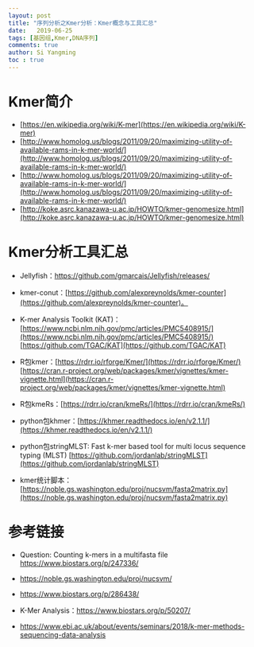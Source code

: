 ```yaml
---
layout: post
title: "序列分析之Kmer分析：Kmer概念与工具汇总"
date:   2019-06-25
tags: [基因组,Kmer,DNA序列]
comments: true
author: Si Yangming
toc : true
---
```

# Kmer简介
- [https://en.wikipedia.org/wiki/K-mer](https://en.wikipedia.org/wiki/K-mer)
- [http://www.homolog.us/blogs/2011/09/20/maximizing-utility-of-available-rams-in-k-mer-world/](http://www.homolog.us/blogs/2011/09/20/maximizing-utility-of-available-rams-in-k-mer-world/)
- [http://www.homolog.us/blogs/2011/09/20/maximizing-utility-of-available-rams-in-k-mer-world/](http://www.homolog.us/blogs/2011/09/20/maximizing-utility-of-available-rams-in-k-mer-world/)
- [http://koke.asrc.kanazawa-u.ac.jp/HOWTO/kmer-genomesize.html](http://koke.asrc.kanazawa-u.ac.jp/HOWTO/kmer-genomesize.html)

# Kmer分析工具汇总
- Jellyfish：https://github.com/gmarcais/Jellyfish/releases/

- kmer-conut：[https://github.com/alexpreynolds/kmer-counter](https://github.com/alexpreynolds/kmer-counter)。

- K-mer Analysis Toolkit (KAT)：[https://www.ncbi.nlm.nih.gov/pmc/articles/PMC5408915/](https://www.ncbi.nlm.nih.gov/pmc/articles/PMC5408915/)
  [https://github.com/TGAC/KAT](https://github.com/TGAC/KAT)
- R包kmer：[https://rdrr.io/rforge/Kmer/](https://rdrr.io/rforge/Kmer/)
  [https://cran.r-project.org/web/packages/kmer/vignettes/kmer-vignette.html](https://cran.r-project.org/web/packages/kmer/vignettes/kmer-vignette.html)

- R包kmeRs：[https://rdrr.io/cran/kmeRs/](https://rdrr.io/cran/kmeRs/)

- python包khmer：[https://khmer.readthedocs.io/en/v2.1.1/](https://khmer.readthedocs.io/en/v2.1.1/)

- python包stringMLST: Fast k-mer based tool for multi locus sequence typing (MLST) [https://github.com/jordanlab/stringMLST](https://github.com/jordanlab/stringMLST)

- kmer统计脚本：[https://noble.gs.washington.edu/proj/nucsvm/fasta2matrix.py](https://noble.gs.washington.edu/proj/nucsvm/fasta2matrix.py)


# 参考链接

- Question: Counting k-mers in a multifasta file https://www.biostars.org/p/247336/

- https://noble.gs.washington.edu/proj/nucsvm/
- https://www.biostars.org/p/286438/
- K-Mer Analysis：https://www.biostars.org/p/50207/
- https://www.ebi.ac.uk/about/events/seminars/2018/k-mer-methods-sequencing-data-analysis

